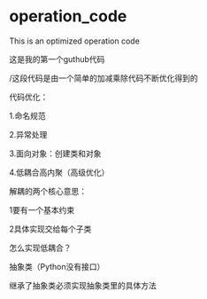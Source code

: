 # operation_code
This is an optimized operation code

这是我的第一个guthub代码

/这段代码是由一个简单的加减乘除代码不断优化得到的

代码优化：

1.命名规范

2.异常处理

3.面向对象：创建类和对象

4.低耦合高内聚（高级优化）

解耦的两个核心意思：

1要有一个基本约束

2具体实现交给每个子类

怎么实现低耦合？

抽象类（Python没有接口）

继承了抽象类必须实现抽象类里的具体方法
